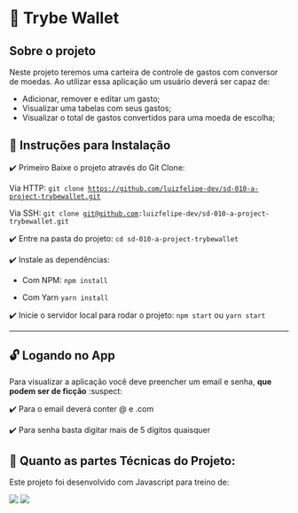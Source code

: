 # :money_with_wings: Trybe Wallet

## Sobre o projeto

Neste projeto teremos uma carteira de controle de gastos com conversor de moedas. Ao utilizar essa aplicação um usuário deverá ser capaz de:
  - Adicionar, remover e editar um gasto;
  - Visualizar uma tabelas com seus gastos;
  - Visualizar o total de gastos convertidos para uma moeda de escolha;

## :pushpin: Instruções para Instalação

:heavy_check_mark: Primeiro Baixe o projeto através do Git Clone:

Via HTTP: <code>git clone https://github.com/luizfelipe-dev/sd-010-a-project-trybewallet.git </code>

Via SSH: <code>git clone git@github.com:luizfelipe-dev/sd-010-a-project-trybewallet.git </code>
 
:heavy_check_mark: Entre na pasta do projeto:
<code>cd sd-010-a-project-trybewallet</code>

:heavy_check_mark: Instale as dependências: 

- Com NPM: <code>npm install</code>

- Com Yarn <code>yarn install</code>

:heavy_check_mark: Inicie o servidor local para rodar o projeto: <code>npm start</code> ou <code>yarn start</code>

----------------------------------------------------------------------------------------
## :unlock: Logando no App

Para visualizar a aplicação você deve preencher um email e senha, **que podem ser de ficção** :suspect:

:heavy_check_mark: Para o email deverá conter @ e .com

:heavy_check_mark: Para senha basta digitar mais de 5 dígitos quaisquer

## :hammer: Quanto as partes Técnicas do Projeto:

Este projeto foi desenvolvido com Javascript para treino de:

<img src="https://img.shields.io/badge/React-20232A?style=for-the-badge&logo=react&logoColor=61DAFB" /> <img src="https://img.shields.io/badge/Redux-593D88?style=for-the-badge&logo=redux&logoColor=white">

